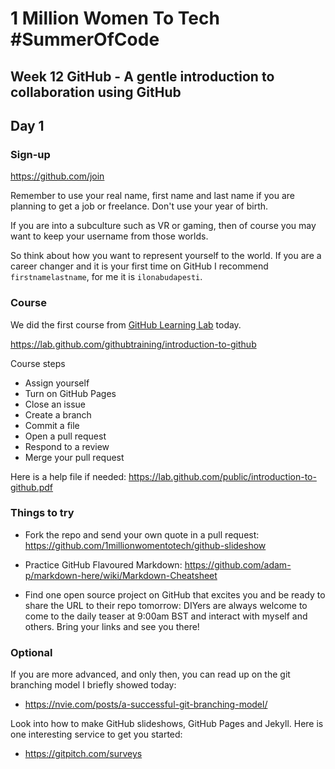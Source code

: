 # 1 Million Women To Tech #SummerOfCode

## Week 12 GitHub - A gentle introduction to collaboration using GitHub

## Day 1

### Sign-up

https://github.com/join

Remember to use your real name, first name and last name if you are planning to get a job or freelance. Don't use your year of birth.

If you are into a subculture such as VR or gaming, then of course you may want to keep your username from those worlds.

So think about how you want to represent yourself to the world. If you are a career changer and it is your first time on GitHub I recommend `firstnamelastname`, for me it is `ilonabudapesti`.

### Course

We did the first course from [GitHub Learning Lab](https://lab.github.com/) today.

https://lab.github.com/githubtraining/introduction-to-github

Course steps
- Assign yourself
- Turn on GitHub Pages
- Close an issue
- Create a branch
- Commit a file
- Open a pull request
- Respond to a review
- Merge your pull request

Here is a help file if needed:
https://lab.github.com/public/introduction-to-github.pdf

### Things to try

- Fork the repo and send your own quote in a pull request:
https://github.com/1millionwomentotech/github-slideshow

- Practice GitHub Flavoured Markdown:
https://github.com/adam-p/markdown-here/wiki/Markdown-Cheatsheet

- Find one open source project on GitHub that excites you and be ready to share the URL to their repo tomorrow: DIYers are always welcome to come to the daily teaser at 9:00am BST and interact with myself and others. Bring your links and see you there!

### Optional

If you are more advanced, and only then, you can read up on the git branching model I briefly showed today:
- https://nvie.com/posts/a-successful-git-branching-model/

Look into how to make GitHub slideshows, GitHub Pages and Jekyll. Here is one interesting service to get you started:
- https://gitpitch.com/surveys